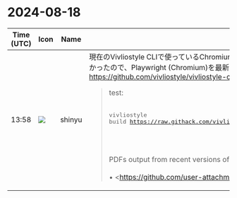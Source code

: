 # 2024-08-18

|Time (UTC)|Icon|Name|Message|
|---|---|---|---|
|13:58|![](https://avatars.slack-edge.com/2018-04-27/354445776386_e258f5ed5ba887b08668_72.jpg)|shinyu|現在のVivliostyle CLIで使っているChromiumバージョンで、出力したPDFの内部リンクが正しく機能しないバグがあるのが分かったので、Playwright (Chromium)を最新に更新したVivliostyle CLI v8.14.0 をリリースしようと思います。<br><https://github.com/vivliostyle/vivliostyle-cli/issues/504><br><blockquote>test:<br><br><pre>vivliostyle build <https://raw.githack.com/vivliostyle/vivliostyle.js/master/packages/core/test/files/leader/toc-leader.html> <br></pre><br><br>PDFs output from recent versions of Vivliostyle CLI:<br><br>• <https://github.com/user-attachments/files/16648834/v8.13.1.pdf|v8.13.1.pdf> - Good<br>• <https://github.com/user-attachments/files/16648842/v8.13.0.pdf|v8.13.0.pdf> - Good<br>• <https://github.com/user-attachments/files/16648840/v8.12.1.pdf|v8.12.1.pdf> - Bad (Links do not work correctly)<br><br>Vivliostyle CLI v8.13.x uses Chromium 127.0.6533.17, and this Chromium version has bug:<br><br>• <https://issues.chromium.org/issues/347674894|https://issues.chromium.org/issues/347674894><br><br>This Chromium bug was fixed in 127.0.6533.43, so this issue will be resolved by updating Playwright to the latest version. (Playwright v1.46.1 uses Chromium 128.0.6613.18)</blockquote>|

